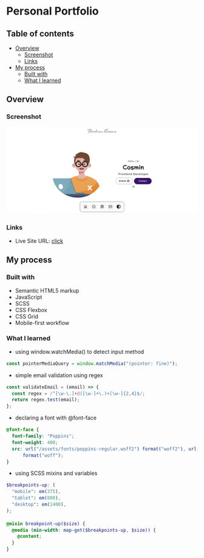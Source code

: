 # Personal Portfolio

## Table of contents

- [Overview](#overview)
  - [Screenshot](#screenshot)
  - [Links](#links)
- [My process](#my-process)
  - [Built with](#built-with)
  - [What I learned](#what-i-learned)

## Overview

### Screenshot

![](./assets/images/portfolio.png)

### Links

- Live Site URL: [click](https://bordianu-cosmin.netlify.app/)

## My process

### Built with

- Semantic HTML5 markup
- JavaScript
- SCSS
- CSS Flexbox
- CSS Grid
- Mobile-first workflow

### What I learned

- using window.watchMedia() to detect input method

```js
const pointerMediaQuery = window.matchMedia("(pointer: fine)");
```

- simple email validation using regex

```js
const validateEmail = (email) => {
  const regex = /^[\w-\.]+@([\w-]+\.)+[\w-]{2,4}$/;
  return regex.test(email);
};
```

- declaring a font with @font-face

```css
@font-face {
  font-family: "Poppins";
  font-weight: 400;
  src: url("/assets/fonts/poppins-regular.woff2") format("woff2"), url("/assets/fonts/poppins-regular.woff")
      format("woff");
}
```

- using SCSS mixins and variables

```scss
$breakpoints-up: (
  "mobile": em(375),
  "tablet": em(800),
  "desktop": em(1400),
);

@mixin breakpoint-up($size) {
  @media (min-width: map-get($breakpoints-up, $size)) {
    @content;
  }
}
```
